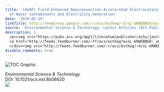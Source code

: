 ```yaml
---
title: '[ASAP] Field-Enhanced Nanoconvection Accelerated Electrocatalytic Conversion
  of Water Contaminants and Electricity Generation'
date: '2019-02-19'
linkTitle: http://feedproxy.google.com/~r/acs/esthag/~3/sL-bRWEBBG0/acs.est.8b06620
source: 'Environmental Science & Technology: Latest Articles (ACS Publications)'
description: |-
  <p><img src="https://pubs.acs.org/appl/literatum/publisher/achs/journals/content/esthag/0/esthag.ahead-of-print/acs.est.8b06620/20190219/images/medium/es-2018-06620v_0007.gif" alt="TOC Graphic"/></p><div><cite>Environmental Science & Technology</cite></div><div>DOI: 10.1021/acs.est.8b06620</div><div class="feedflare">
  <a href="http://feeds.feedburner.com/~ff/acs/esthag?a=sL-bRWEBBG0:_uLpU2zPpn4:yIl2AUoC8zA"><img src="http://feeds.feedburner.com/~ff/acs/esthag?d=yIl2AUoC8zA" border="0"></img></a>
  </div><img src="http://feeds.feedburner.com/~r/acs/esthag/~4/sL-bRWEBBG0" height="1" width="1" ...
disable_comments: true
---
```

<p><img src="https://pubs.acs.org/appl/literatum/publisher/achs/journals/content/esthag/0/esthag.ahead-of-print/acs.est.8b06620/20190219/images/medium/es-2018-06620v_0007.gif" alt="TOC Graphic"/></p><div><cite>Environmental Science & Technology</cite></div><div>DOI: 10.1021/acs.est.8b06620</div><div class="feedflare">
<a href="http://feeds.feedburner.com/~ff/acs/esthag?a=sL-bRWEBBG0:_uLpU2zPpn4:yIl2AUoC8zA"><img src="http://feeds.feedburner.com/~ff/acs/esthag?d=yIl2AUoC8zA" border="0"></img></a>
</div><img src="http://feeds.feedburner.com/~r/acs/esthag/~4/sL-bRWEBBG0" height="1" width="1" ...